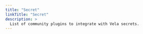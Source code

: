 ```yaml
---
title: "Secret"
linkTitle: "Secret"
description: >
  List of community plugins to integrate with Vela secrets.
---
```

